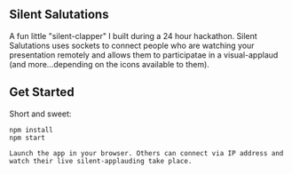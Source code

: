 ## Silent Salutations

A fun little "silent-clapper" I built during a 24 hour hackathon. Silent Salutations uses sockets to connect people who are watching your presentation remotely and allows them to participatae in a visual-applaud (and more...depending on the icons available to them). 


## Get Started

Short and sweet:

```
npm install
npm start

Launch the app in your browser. Others can connect via IP address and watch their live silent-applauding take place. 
```


